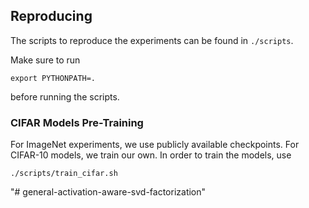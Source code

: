 ## Reproducing

The scripts to reproduce the experiments can be found in `./scripts`.

Make sure to run
```
export PYTHONPATH=.
```
before running the scripts.


### CIFAR Models Pre-Training

For ImageNet experiments, we use publicly available checkpoints. For CIFAR-10 models, we train our own. In order to train the models, use
```
./scripts/train_cifar.sh
```
"# general-activation-aware-svd-factorization" 
